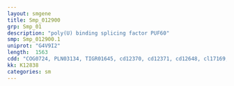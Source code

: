 ```yaml
---
layout: smgene
title: Smp_012900
grp: Smp_01
description: "poly(U) binding splicing factor PUF60"
smp: Smp_012900.1
uniprot: "G4V9I2"
length:  1563
cdd: "COG0724, PLN03134, TIGR01645, cd12370, cd12371, cd12648, cl17169, pfam00076, pfam13893, pfam14259, smart00360, smart00361"
kk: K12838
categories: sm
---
```

